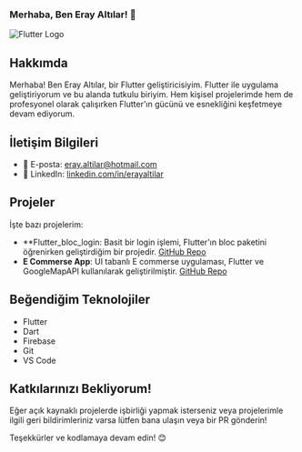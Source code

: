 ### Merhaba, Ben Eray Altılar! 👋

![Flutter Logo](https://upload.wikimedia.org/wikipedia/commons/thumb/1/17/Google-flutter-logo.png/250px-Google-flutter-logo.png)

## Hakkımda

Merhaba! Ben Eray Altılar, bir Flutter geliştiricisiyim. Flutter ile uygulama geliştiriyorum ve bu alanda tutkulu biriyim. Hem kişisel projelerimde hem de profesyonel olarak çalışırken Flutter'ın gücünü ve esnekliğini keşfetmeye devam ediyorum.

## İletişim Bilgileri

- 📧 E-posta: eray.altilar@hotmail.com
- 🔗 LinkedIn: [linkedin.com/in/erayaltilar]((https://www.linkedin.com/in/eray-altilar-b9057b228/))

## Projeler

İşte bazı projelerim:

- **Flutter_bloc_login: Basit bir login işlemi, Flutter'ın bloc paketini öğrenirken geliştirdiğim bir projedir. [GitHub Repo]((https://github.com/Erayaltilar/Flutter_bloc_login))
- **E Commerse App**: UI tabanlı E commerse uygulaması, Flutter ve GoogleMapAPI kullanılarak geliştirilmiştir. [GitHub Repo](https://github.com/Erayaltilar/E_commerse_pratic?tab=readme-ov-file)

## Beğendiğim Teknolojiler

- Flutter
- Dart
- Firebase
- Git
- VS Code

## Katkılarınızı Bekliyorum!

Eğer açık kaynaklı projelerde işbirliği yapmak isterseniz veya projelerimle ilgili geri bildirimleriniz varsa lütfen bana ulaşın veya bir PR gönderin! 

Teşekkürler ve kodlamaya devam edin! 😊
